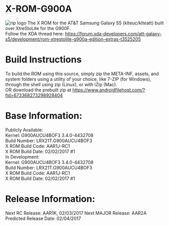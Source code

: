# X-ROM-G900A
![rip logo](http://i.imgur.com/u7cQBVW.jpg)
The X ROM for the AT&amp;T Samsung Galaxy S5 (klteuc/klteatt) built over XtreStoLite for the G900F.  
Follow the XDA thread here: https://forum.xda-developers.com/att-galaxy-s5/development/rom-xtrestolite-g900a-edition-extras-t3525205

# Build Instructions
To build the ROM using this source, simply zip the META-INF, assets, and system folders using a utility of your choice, like 7-ZIP (for Windows), through the shell using zip (Linux), or with iZip (Mac).  
OR download the prebuilt zip at https://www.androidfilehost.com/?fid=673368273298928404

# Base Information:
Publicly Available:  
Kernel: G900AUCU4BOF3 3.4.0-4432708  
Build Number: LRX21T.G900AUCU4BOF3  
X ROM Build Code: AAR1J-RC1  
X ROM Build Date: 02/02/2017 #1  
In Development:  
Kernel: G900AUCU4BOF3 3.4.0-4432708  
Build Number: LRX21T.G900AUCU4BOF3  
X ROM Build Code: AAR1J-RC1  
X ROM Build Date: 02/02/2017 #1

# Release Information:
Next RC Release: AAR1K, 02/03/2017
Next MAJOR Release: AAR2A  
Predicted Release Date: 02/04/2017  
